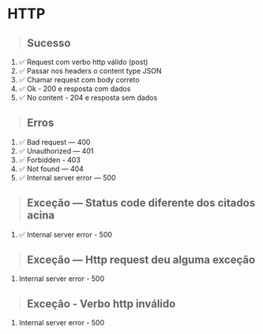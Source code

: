 # HTTP

> ## Sucesso
1. ✅ Request com verbo http válido (post)
2. ✅ Passar nos headers o content type JSON
3. ✅ Chamar request com body correto
4. ✅ Ok - 200 e resposta com dados
5. ✅ No content - 204 e resposta sem dados

> ## Erros

1. ✅ Bad request — 400
2. ✅ Unauthorized — 401
3. ✅ Forbidden - 403
4. ✅ Not found — 404
5. ✅ Internal server error — 500

> ## Exceção — Status code diferente dos citados acina
1. ✅ Internal server error - 500

> ## Exceção — Http request deu alguma exceção
1. Internal server error - 500

> ## Exceção - Verbo http inválido
1. Internal server error - 500